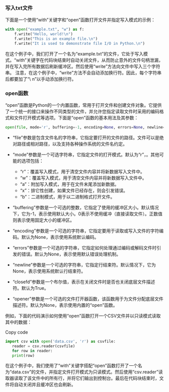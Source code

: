 ### 写入txt文件 

下面是一个使用“with”关键字和“open”函数打开文件并指定写入模式的示例：

```python
with open("example.txt", "w") as f:
    f.write("Hello, world!\n")
    f.write("This is an example file.\n")
    f.write("It is used to demonstrate file I/O in Python.\n")
```

在这个例子中，我们打开了一个名为“example.txt”的文件，它处于写入模式。“with”关键字在代码块结束时自动关闭文件，从而防止意外的文件句柄泄漏，并在写入完所有数据后刷新缓冲区。然后使用“write”方法向文件中写入三个字符串。 注意，在这个例子中，“write”方法不会自动添加换行符。因此，每个字符串后都要加了“\ n”以手动添加换行符。

### open函数
“open”函数是Python的一个内置函数，常用于打开文件和创建文件对象。它提供了一个统一的接口来操作不同类型的文件，并允许您指定读取文件时采用的编码格式和文件打开模式等选项。下面是“open”函数的基本用法及其参数：

``` python
open(file, mode='r', buffering=-1, encoding=None, errors=None, newline=None, closefd=True, opener=None)
```

-   “file”参数是包含文件名的字符串，它指定要打开的文件的路径。文件可以是绝对路径或相对路径，以及支持各种操作系统的文件名约定。
    
-   “mode”参数是一个可选字符串，它指定文件的打开模式。默认为“r”，。其他可能的选项包括：
    -   “r”：覆盖写入模式，用于清空文件内容并将新数据写入文件中。
    -   “w”：覆盖写入模式，用于清空文件内容并将新数据写入文件中。
    -   “a”：附加写入模式，用于在文件末尾添加新数据。
    -   “x”：排它性创建，如果文件已经存在，则会引发错误。
    -   “b”：二进制模式，用于以二进制格式打开文件。
-   “buffering”参数是一个可选的整数，它指定了使用的缓冲区大小。默认情况下，它为-1，表示使用默认大小。0表示不使用缓冲（直接读取文件）。正数值则表示使用固定大小的缓冲区。
-   “encoding”参数是一个可选的字符串，它指定要用于读取或写入文件的字符编码。默认为None，表示使用系统默认编码。
-   “errors”参数是一个可选的字符串，它指定如何处理通过编码或解码文件时引发的错误。默认为None，表示使用默认错误处理机制。
-   “newline”参数是一个可选的字符串，它指定行结束符。默认情况下，它为None，表示使用系统默认行结束符。
-   “closefd”参数是一个布尔值，表示在关闭文件时是否也关闭底层文件描述符。默认为True。
-   “opener”参数是一个可选的文件打开器函数，该函数用于为文件分配底层文件描述符。默认为None，表示使用内置的“open”函数。

例如，下面的代码演示如何使用“open”函数打开一个CSV文件并以只读模式读取其中的数据：

Copy code

``` python
import csv with open('data.csv', 'r') as csvfile: 
   reader = csv.reader(csvfile)
   for row in reader:
   print(row)
```

在这个例子中，我们使用了“with”关键字搭配“open”函数打开了一个名为“data.csv”的文件，并指定文件打开模式为只读模式。然后使用“csv.reader”读取器读取了该文件中的所有行，并将它们输出到控制台。最后在代码块结束时，文件将自动关闭并且缓冲区也会刷新。